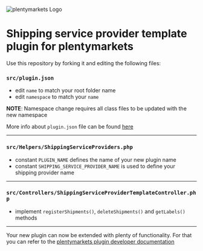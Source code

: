 ![plentymarkets Logo](http://www.plentymarkets.eu/layout/pm/images/logo/plentymarkets-logo.jpg)

# Shipping service provider template plugin for plentymarkets

Use this repository by forking it and editing the following files:

### `src/plugin.json`
- edit `name` to match your root folder name
- edit `namespace` to match your `name`

**NOTE**: Namespace change requires all class files to be updated with the new namespace

More info about `plugin.json` file can be found [here](https://developers.plentymarkets.com/en-gb/developers/main/plugin-definition.html)

---

### `src/Helpers/ShippingServiceProviders.php`
- constant `PLUGIN_NAME` defines the name of your new plugin name
- constant `SHIPPING_SERVICE_PROVIDER_NAME` is used to define your shipping provider name

---

### `src/Controllers/ShippingServiceProviderTemplateController.php`
- implement `registerShipments()`, `deleteShipments()` and `getLabels()` methods

---

Your new plugin can now be extended with plenty of functionality. For that you can refer to the [plentymarkets plugin developer documentation](https://developers.plentymarkets.com/en-gb/developers/main/plugin-architecture.html)
